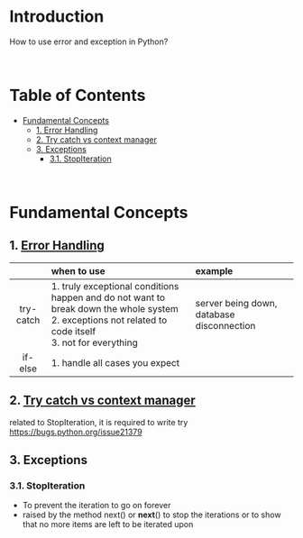 <!-- omit in toc -->
# Introduction
How to use error and exception in Python?

<br />

<!-- omit in toc -->
# Table of Contents
- [Fundamental Concepts](#fundamental-concepts)
  - [1. Error Handling](#1-error-handling)
  - [2. Try catch vs context manager](#2-try-catch-vs-context-manager)
  - [3. Exceptions](#3-exceptions)
    - [3.1. StopIteration](#31-stopiteration)

<br />

# Fundamental Concepts

## 1. [Error Handling](https://stackoverflow.com/questions/651619/what-is-the-advantage-of-using-try-catch-versus-if-else)
||when to use|example|
|:---:|:---|:---|
|try-catch|1. truly exceptional conditions happen and do not want to break down the whole system <br /> 2. exceptions not related to code itself <br /> 3. not for everything|server being down, database disconnection|
|if-else|1. handle all cases you expect||


## 2. [Try catch vs context manager](https://stackoverflow.com/questions/26096435/is-python-with-statement-exactly-equivalent-to-a-try-except-finally-bloc)

related to StopIteration, it is required to write try
https://bugs.python.org/issue21379

## 3. Exceptions

### 3.1. StopIteration
* To prevent the iteration to go on forever
* raised by the method next() or __next__() to stop the iterations or to show that no more items are left to be iterated upon


